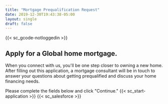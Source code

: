```yaml
---
title: "Mortgage Prequalification Request"
date: 2019-12-30T19:43:38-05:00
layout: single
draft: false
---
```

{{< sc_gcode-notloggedin >}}
## Apply for a Global home mortgage. ##

When you connect with us, you'll be one step closer to owning a new home. After filling out this application, a mortgage consultant will be in touch to answer your questions about getting prequalified and discuss your home financing needs.

Please complete the fields below and click "Continue."
{{< sc_start-application >}}
{{< sc_salesforce >}}